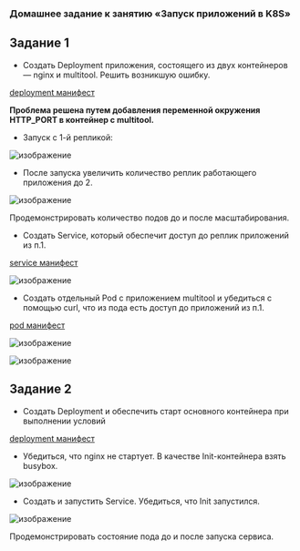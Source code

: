 ### Домашнее задание к занятию «Запуск приложений в K8S»
## Задание 1
  - Создать Deployment приложения, состоящего из двух контейнеров — nginx и multitool. Решить возникшую ошибку.

[deployment манифест](deployment.yaml)

<b> Проблема решена путем добавления переменной окружения HTTP_PORT в контейнер с multitool. </b>

  - Запуск с 1-й репликой:
    
  ![изображение](https://github.com/user-attachments/assets/8a8f4153-540a-4f13-94b1-c4168b9cbef4)

  
  - После запуска увеличить количество реплик работающего приложения до 2.

![изображение](https://github.com/user-attachments/assets/6c68b96b-5d5c-4232-aef1-fd8d8adc9ab1)

Продемонстрировать количество подов до и после масштабирования.

  - Создать Service, который обеспечит доступ до реплик приложений из п.1.

[service манифест](svc-test.yaml)

![изображение](https://github.com/user-attachments/assets/900bae58-b96a-4b5c-b827-f5bf535b2ade)

  - Создать отдельный Pod с приложением multitool и убедиться с помощью curl, что из пода есть доступ до приложений из п.1.

[pod манифест](pod-multitool.yaml)

![изображение](https://github.com/user-attachments/assets/5e19ccf0-60d1-4f07-b0a5-ff4c3801fedb)

![изображение](https://github.com/user-attachments/assets/23997f7c-5ba3-46db-8982-13e08aca9329)


## Задание 2
  - Создать Deployment и обеспечить старт основного контейнера при выполнении условий

[deployment манифест](deploy-with-init.yaml)

  - Убедиться, что nginx не стартует. В качестве Init-контейнера взять busybox.

![изображение](https://github.com/user-attachments/assets/f13aa441-acb0-4fb0-add7-896b2d75599f)
  
  - Создать и запустить Service. Убедиться, что Init запустился.

![изображение](https://github.com/user-attachments/assets/6457239d-0fe9-4534-9a0f-3f9f3e67dce6)


Продемонстрировать состояние пода до и после запуска сервиса.



